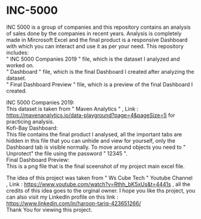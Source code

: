 # INC-5000
INC 5000 is a group of companies and this repository contains an analysis of sales done by the companies in recent years. Analysis is completely made in Mircrosoft Excel and the final product is a responsive Dashboard with which you can interact and use it as per your need.
This repository includes:  
" INC 5000 Companies 2019 " file, which is the dataset I analyzed and worked on.  
" Dashboard " file, which is the final Dashboard I created after analyzing the dataset.  
" Final Dashboard Preview " file, which is a preview of the final Dashboard I created.   

INC 5000 Companies 2019:  
This dataset is taken from " Maven Analytics " , Link : https://mavenanalytics.io/data-playground?page=4&pageSize=5 for practicing analysis.  
Kofi-Bay Dashboard:  
This file contains the final product I analysed, all the important tabs are hidden in this file that you can unhide and view for yourself, only the Dashboard tab is visible normally. To move around objects you need to " Unprotect" the file using the password " 12345 ".  
Final Dashboard Preview:  
This is a png file that is the final sceenshot of my project main excel file.  

The idea of this project was taken from " Ws Cube Tech " Youtube Channel , Link : https://www.youtube.com/watch?v=Rthh_bK5xUs&t=4441s , all the credits of this idea goes to the orginal owner. I hope you like ths project, you can also visit my LinkedIn profile on this link : https://www.linkedin.com/in/haroon-tariq-423651266/  
Thank You for viewing this project.  
